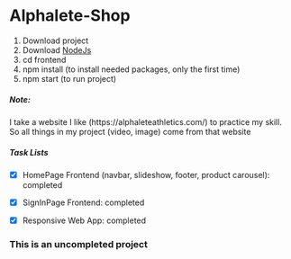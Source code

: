 # Alphalete-Shop
1. Download project
2. Download <a href="https://nodejs.org/en/">NodeJs</a>
3. cd frontend 
4. npm install (to install needed packages, only the first time)
5. npm start (to run project)

<h5>Note:</h5>
<span>I take a website I like (https://alphaleteathletics.com/) to practice my skill. So all things in my project (video, image) come from that website</span>

<h5>Task Lists</h5>

- [x] HomePage Frontend (navbar, slideshow, footer, product carousel): completed
- [x] SignInPage Frontend: completed
- [x] Responsive Web App: completed


<h3>This is an uncompleted project</h3>
